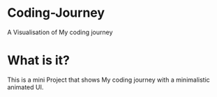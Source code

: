 # Coding-Journey
A Visualisation of My coding journey

# What is it?
This is a mini Project that shows My coding journey with a minimalistic animated UI. 
